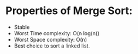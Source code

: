 # Properties of Merge Sort:
  - Stable
  - Worst Time complexity: O(n log(n))
  - Worst Space complexity: O(n)
  - Best choice to sort a linked list.
